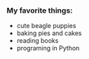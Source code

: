 ### My favorite things:
- cute beagle puppies
- baking pies and cakes
- reading books
- programing in Python
